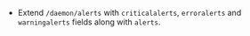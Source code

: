 - Extend `/daemon/alerts` with `criticalalerts`, `erroralerts` and `warningalerts` fields along with `alerts`.